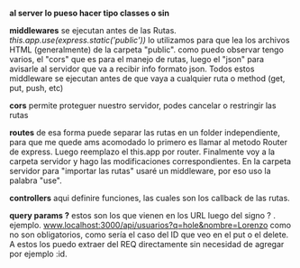 **al server lo pueso hacer tipo classes o sin**

**middlewares** se ejecutan antes de las Rutas.
_this.app.use(express.static('public'))_ lo utilizamos para que lea los archivos HTML (generalmente) de la carpeta "public".
como puedo observar tengo varios, el "cors" que es para el manejo de rutas, luego el "json" para avisarle al servidor que va a recibir info formato json. Todos estos middleware se ejecutan antes de que vaya a cualquier ruta o method (get, put, push, etc)

**cors** permite proteguer nuestro servidor, podes cancelar o restringir las rutas

**routes** de esa forma puede separar las rutas en un folder independiente, para que me quede ams acomodado
lo primero es llamar al metodo Router de express. Luego reemplazo el this.app por router. Finalmente voy a la carpeta
servidor y hago las modificaciones correspondientes.
En la carpeta servidor para "importar las rutas" usaré un middleware, por eso uso la palabra "use".

**controllers** aqui definire funciones, las cuales son los callback de las rutas.

**query params ?** estos son los que vienen en los URL luego del signo ? .
ejemplo. www.localhost:3000/api/usuarios?q=hole&nombre=Lorenzo
como no son obligatorios, como sería el caso del ID que veo en el put o el delete. A estos los puedo extraer del REQ directamente sin necesidad de agregar por ejemplo :id.
